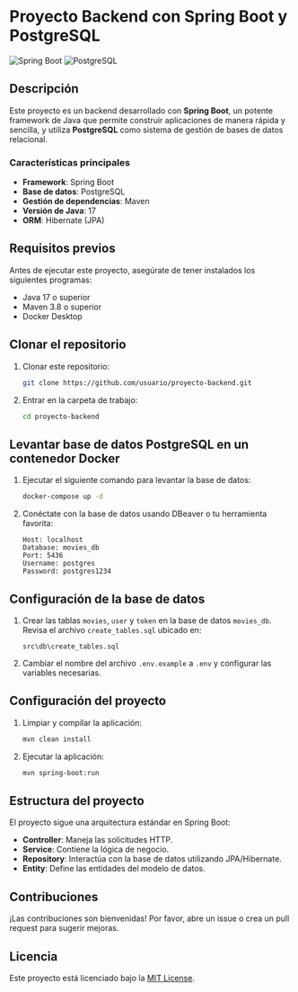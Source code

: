 # Proyecto Backend con Spring Boot y PostgreSQL

![Spring Boot](https://img.shields.io/badge/Spring%20Boot-6DB33F?style=for-the-badge&logo=springboot&logoColor=white)
![PostgreSQL](https://img.shields.io/badge/PostgreSQL-316192?style=for-the-badge&logo=postgresql&logoColor=white)

## Descripción

Este proyecto es un backend desarrollado con **Spring Boot**, un potente framework de Java que permite construir aplicaciones de manera rápida y sencilla, y utiliza **PostgreSQL** como sistema de gestión de bases de datos relacional.

### Características principales

- **Framework**: Spring Boot
- **Base de datos**: PostgreSQL
- **Gestión de dependencias**: Maven
- **Versión de Java**: 17
- **ORM**: Hibernate (JPA)

## Requisitos previos

Antes de ejecutar este proyecto, asegúrate de tener instalados los siguientes programas:

- Java 17 o superior
- Maven 3.8 o superior
- Docker Desktop

## Clonar el repositorio

1. Clonar este repositorio:
   ```bash
   git clone https://github.com/usuario/proyecto-backend.git
   ```

2. Entrar en la carpeta de trabajo:
   ```bash
   cd proyecto-backend
   ```

## Levantar base de datos PostgreSQL en un contenedor Docker

1. Ejecutar el siguiente comando para levantar la base de datos:
   ```bash
   docker-compose up -d
   ```

2. Conéctate con la base de datos usando DBeaver o tu herramienta favorita:
   ```
   Host: localhost
   Database: movies_db
   Port: 5436
   Username: postgres
   Password: postgres1234
   ```

## Configuración de la base de datos

1. Crear las tablas `movies`, `user` y `token` en la base de datos `movies_db`.
   Revisa el archivo `create_tables.sql` ubicado en:
   ```
   src\db\create_tables.sql
   ```

2. Cambiar el nombre del archivo `.env.example` a `.env` y configurar las variables necesarias.

## Configuración del proyecto

1. Limpiar y compilar la aplicación:
   ```bash
   mvn clean install
   ```

2. Ejecutar la aplicación:
   ```bash
   mvn spring-boot:run
   ```

## Estructura del proyecto

El proyecto sigue una arquitectura estándar en Spring Boot:

- **Controller**: Maneja las solicitudes HTTP.
- **Service**: Contiene la lógica de negocio.
- **Repository**: Interactúa con la base de datos utilizando JPA/Hibernate.
- **Entity**: Define las entidades del modelo de datos.

## Contribuciones

¡Las contribuciones son bienvenidas! Por favor, abre un issue o crea un pull request para sugerir mejoras.

## Licencia

Este proyecto está licenciado bajo la [MIT License](LICENSE).